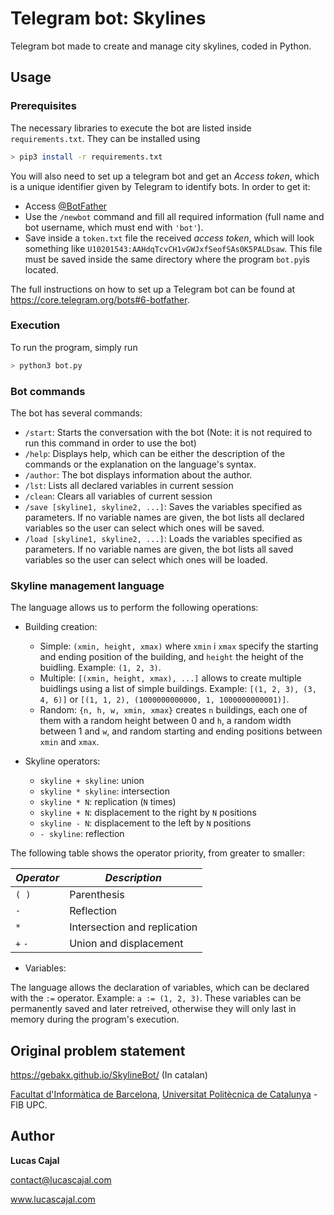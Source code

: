 # Telegram bot: Skylines

Telegram bot made to create and manage city skylines, coded in Python.

## Usage

### Prerequisites
The necessary libraries to execute the bot are listed inside `requirements.txt`. They can be installed using
```bash
> pip3 install -r requirements.txt
```
You will also need to set up a telegram bot and get an *Access token*, which is a unique identifier given by Telegram to identify bots. In order to get it:
  - Access [@BotFather](https://telegram.me/botfather)
  - Use the `/newbot` command and fill all required information (full name and bot username, which must end with `'bot'`).
  - Save inside a `token.txt` file the received *access token*, which will look something like `U10201543:AAHdqTcvCH1vGWJxfSeofSAs0K5PALDsaw`. This file must be saved inside the same directory where the program `bot.py`is located.

The full instructions on how to set up a Telegram bot can be found at https://core.telegram.org/bots#6-botfather.

### Execution

To run the program, simply run
```bash
> python3 bot.py
```
### Bot commands
The bot has several commands:
- `/start`: Starts the conversation with the bot (Note: it is not required to run this command in order to use the bot)
- `/help`: Displays help, which can be either the description of the commands or the explanation on the language's syntax.
- `/author`: The bot displays information about the author.
- `/lst`: Lists all declared variables in current session
- `/clean`: Clears all variables of current session
- `/save [skyline1, skyline2, ...]`: Saves the variables specified as parameters. If no variable names are given, the bot lists all declared variables so the user can select which ones will be saved.
- `/load [skyline1, skyline2, ...]`: Loads the variables specified as parameters. If no variable names are given, the bot lists all saved variables so the user can select which ones will be loaded.

### Skyline management language

The language allows us to perform the following operations:
- Building creation:
  - Simple: `(xmin, height, xmax)` where `xmin` i `xmax` specify the starting and ending position of the building, and `height` the height of the buidling. Example: `(1, 2, 3)`.
  - Multiple: `[(xmin, height, xmax), ...]` allows to create multiple buidlings using a list of simple buildings. Example: `[(1, 2, 3), (3, 4, 6)]` or `[(1, 1, 2), (1000000000000, 1, 1000000000001)]`.
  - Random: `{n, h, w, xmin, xmax}` creates `n` buildings, each one of them with a random height between 0 and `h`, a random width between 1 and `w`, and random starting and ending positions between `xmin` and `xmax`.

- Skyline operators:
  - `skyline + skyline`: union
  - `skyline * skyline`: intersection
  - `skyline * N`: replication (`N` times)
  - `skyline + N`: displacement to the right by `N` positions
  - `skyline - N`: displacement to the left by `N` positions
  - `- skyline`: reflection

The following table shows the operator priority, from greater to smaller:

_**Operator**_ | _**Description**_
------------ | -------------
`( )` | Parenthesis
`-` | Reflection
`*` | Intersection and replication
`+` `-` | Union and displacement

- Variables:

The language allows the declaration of variables, which can be declared with the `:=` operator. Example: `a := (1, 2, 3)`. These variables can be permanently saved and later retreived, otherwise they will only last in memory during the program's execution.

## Original problem statement

https://gebakx.github.io/SkylineBot/ (In catalan)

[Facultat d'Informàtica de Barcelona](https://www.fib.upc.edu), [Universitat Politècnica de Catalunya](https://www.upc.edu/en) - FIB UPC.

## Author

**Lucas Cajal**

[contact@lucascajal.com](mailto:contact@lucascajal.com)

www.lucascajal.com
